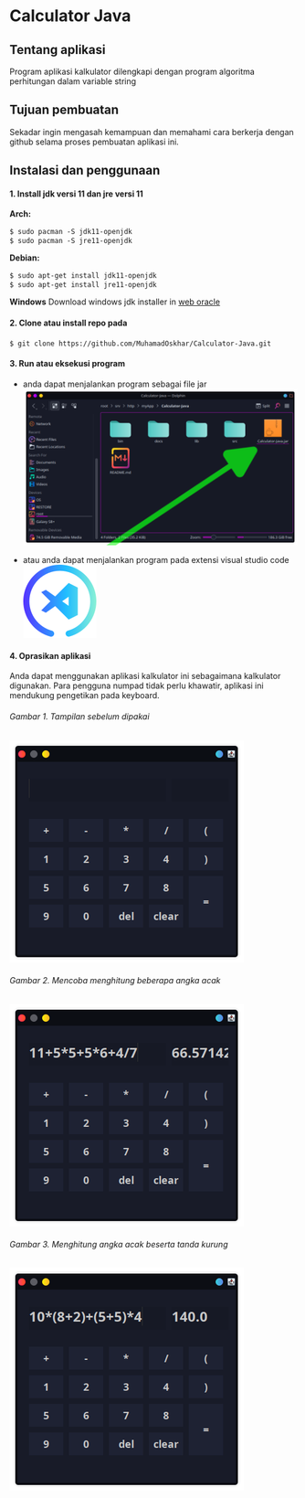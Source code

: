 # Calculator Java

## Tentang aplikasi

Program aplikasi kalkulator dilengkapi dengan program algoritma perhitungan dalam variable string

## Tujuan pembuatan

Sekadar ingin mengasah kemampuan dan memahami cara berkerja dengan github selama proses pembuatan aplikasi ini.

## Instalasi dan penggunaan

#### 1. Install jdk versi 11 dan jre versi 11
**Arch:**
```
$ sudo pacman -S jdk11-openjdk
$ sudo pacman -S jre11-openjdk
```
**Debian:**
```
$ sudo apt-get install jdk11-openjdk
$ sudo apt-get install jre11-openjdk
```

**Windows**
Download windows jdk installer in [web oracle](https://www.oracle.com/java/technologies/javase/jdk11-archive-downloads.html)

#### 2. Clone atau install repo pada

```
$ git clone https://github.com/MuhamadOskhar/Calculator-Java.git
```

#### 3. Run atau eksekusi program

- anda dapat menjalankan program sebagai file jar
![Ini gambar](docs/img/ss3.png)

- atau anda dapat menjalankan program pada extensi visual studio code
![Ini gambar](docs/img/code.svg)

#### 4. Oprasikan aplikasi

Anda dapat menggunakan aplikasi kalkulator ini sebagaimana kalkulator digunakan. Para pengguna numpad tidak perlu khawatir, aplikasi ini mendukung pengetikan pada keyboard.

###### Gambar 1. Tampilan sebelum dipakai
![Ini gambar](docs/img/ss1.png)
###### Gambar 2. Mencoba menghitung beberapa angka acak
![Ini gambar](docs/img/ss2.png)
###### Gambar 3. Menghitung angka acak beserta tanda kurung
![Ini gambar](docs/img/ss4.png)